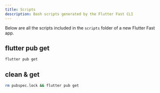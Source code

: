 ```yaml
---
title: Scripts
description: Bash scripts generated by the Flutter Fast CLI
---
```

Below are all the scripts included in the `scripts` folder of a new Flutter Fast app.

## flutter pub get
```bash
flutter pub get
```

## clean & get
```bash
rm pubspec.lock && flutter pub get
```

